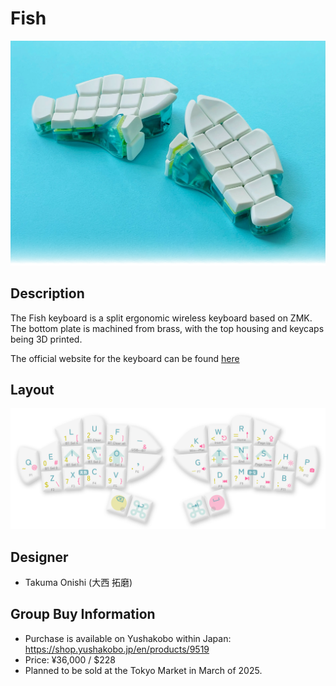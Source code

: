 # Fish
![](./Images/fish_cover.webp)

## Description
The Fish keyboard is a split ergonomic wireless keyboard based on ZMK. The bottom plate is machined from brass, with the top housing and keycaps being 3D printed.

The official website for the keyboard can be found [here](https://o24.works/fish/)

## Layout
![](./Images/fish_layout.webp)

## Designer
- Takuma Onishi (大西 拓磨)

## Group Buy Information
- Purchase is available on Yushakobo within Japan: https://shop.yushakobo.jp/en/products/9519
- Price: ¥36,000 / $228
- Planned to be sold at the Tokyo Market in March of 2025.
